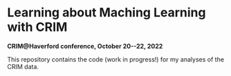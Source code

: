 # Learning about Maching Learning with CRIM

**CRIM@Haverford conference, October 20--22, 2022**

This repository contains the code (work in progress!) for my analyses of the CRIM data.
